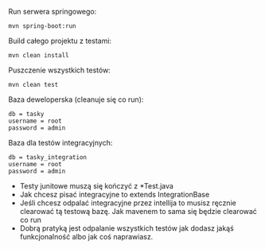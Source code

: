 Run serwera springowego:
```
mvn spring-boot:run
```
Build całego projektu z testami: 
```
mvn clean install
```
Puszczenie wszystkich testów:
```
mvn clean test 
```
Baza deweloperska (cleanuje się co run):
```
db = tasky
username = root
password = admin
```
Baza dla testów integracyjnych:
```
db = tasky_integration
username = root
password = admin
```
* Testy junitowe muszą się kończyć z *Test.java
* Jak chcesz pisać integracyjne to extends IntegrationBase <br/>
* Jeśli chcesz odpalać integracyjne przez intellija to musisz ręcznie clearować tą testową bazę. Jak mavenem to sama się będzie clearować co run <br/>
* Dobrą pratyką jest odpalanie wszystkich testów jak dodasz jakąś funkcjonalność albo jak coś naprawiasz.
